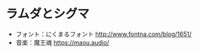 # ラムダとシグマ
 
 - フォント：にくまるフォント     http://www.fontna.com/blog/1651/
 - 音楽：魔王魂         https://maou.audio/
